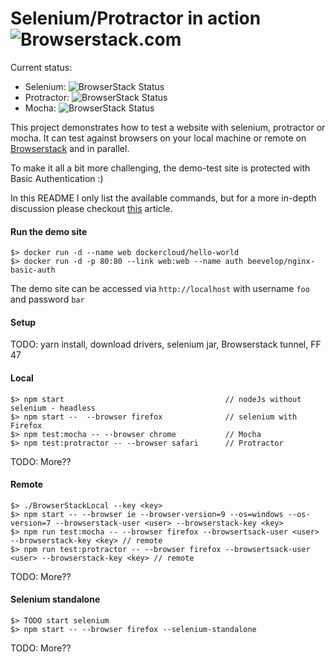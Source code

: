 # Selenium/Protractor in action  ![Browserstack.com](https://www.browserstack.com/images/layout/browserstack-logo-600x315.png)

Current status: 

  - Selenium: ![BrowserStack Status](https://www.browserstack.com/automate/badge.svg?badge_key=Vkc0bG1LUnNUamFqaVc3bXQwb25KQUxwK1RPeUcxa00vSXRKL3lhSjNkRT0tLTZWaU10OVRBenVwbGZHWW5SUXFhTVE9PQ==--e06bf79a2f3be0aca95729d635ef06e93756f4ea)
  - Protractor: ![BrowserStack Status](https://www.browserstack.com/automate/badge.svg?badge_key=cDVXTFZ2ZDFTTzlIRmhlcFRzNnBRZVNucDdMbjJzclhRWEx6bHZRWXJjaz0tLWRXZ1BLMUtzbG1zUnpTcy9UQmNKemc9PQ==--3e90e1e845606bef401c7afd094a5771a93a6c4b)
  - Mocha: ![BrowserStack Status](https://www.browserstack.com/automate/badge.svg?badge_key=OHg5QndXVDA1M1I5ZVlpZWIzTlFOcnFrUCsxT1lHRUszbDFVeW4rSDIxdz0tLVJlVzZ2Vkt6d2VocjB5bWFDYUp2VkE9PQ==--09c38fbfc7598d8d7421542f233f2bc6ac6f1681)

This project demonstrates how to test a website with selenium, protractor or mocha. It can test against
browsers on your local machine or remote on [Browserstack](https://www.browserstack.com) and in parallel.

To make it all a bit more challenging, the demo-test site is protected with Basic Authentication :)

In this README I only list the available commands, but for a more in-depth discussion please checkout 
[this](https://scaljeri.github.io/selenium-protractor-browserstack/) article.

#### Run the demo site

    $> docker run -d --name web dockercloud/hello-world
    $> docker run -d -p 80:80 --link web:web --name auth beevelop/nginx-basic-auth

The demo site can be accessed via `http://localhost` with username `foo` and password `bar`

#### Setup
TODO: yarn install, download drivers, selenium jar, Browserstack tunnel, FF 47

#### Local

    $> npm start                                    // nodeJs without selenium - headless
    $> npm start --  --browser firefox              // selenium with Firefox
    $> npm test:mocha -- --browser chrome           // Mocha 
    $> npm test:protractor -- --browser safari      // Protractor
    
TODO: More??

#### Remote

    $> ./BrowserStackLocal --key <key>
    $> npm start -- --browser ie --browser-version=9 --os=windows --os-version=7 --browserstack-user <user> --browserstack-key <key>
    $> npm run test:mocha -- --browser firefox --browsertsack-user <user> --browserstack-key <key> // remote
    $> npm run test:protractor -- --browser firefox --browsertsack-user <user> --browserstack-key <key> // remote
    
TODO: More??
    
#### Selenium standalone

    $> TODO start selenium
    $> npm start -- --browser firefox --selenium-standalone
    
TODO: More??
    
